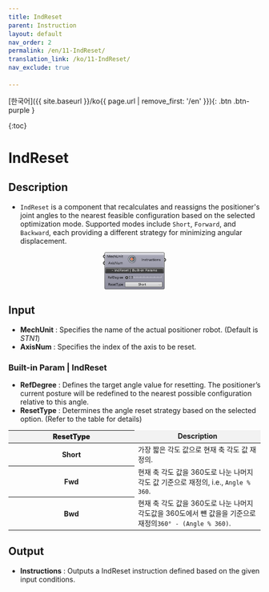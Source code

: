 ```yaml
---
title: IndReset
parent: Instruction
layout: default
nav_order: 2
permalink: /en/11-IndReset/
translation_link: /ko/11-IndReset/
nav_exclude: true

---
```


<!-- [English]({{ site.baseurl }}/en{{ page.url | remove_first: '/ko' }}){: .btn .btn-purple } -->
[한국어]({{ site.baseurl }}/ko{{ page.url | remove_first: '/en' }}){: .btn .btn-purple }

{:toc}
# IndReset

## Description

* `IndReset` is a component that recalculates and reassigns the positioner's joint angles to the nearest feasible configuration based on the selected optimization mode.
Supported modes include `Short`, `Forward`, and `Backward`, each providing a different strategy for minimizing angular displacement.

<p align="center">  <img src="/assets/images/IndReset_00.png" align="center" width="25%"></p>

## Input

* **MechUnit** : Specifies the name of the actual positioner robot. (Default is *STN1*)
* **AxisNum** : Specifies the index of the axis to be reset.

### Built-in Param | IndReset

* **RefDegree** : Defines the target angle value for resetting. The positioner’s current posture will be redefined to the nearest possible configuration relative to this angle.
* **ResetType** : Determines the angle reset strategy based on the selected option. (Refer to the table for details)

<p align="center">
<table style="border-collapse: collapse: width: 51 %; height: 150x;">
  <thead style="background-color: #F2F2F2; font-weight: bold; text-align: center;">
    <tr>
      <th style="width: 10%; height: 15px; text-align: center; font-weight: bolder;">ResetType</th>
      <td><strong>Description</strong></td>
    </tr>
  </thead>
  <tbody>   
    <tr>
      <th style="width: 25%; height: 15px; text-align: center; font-weight: bolder;">Short</th>
      <td style="width: 25%; height: 15px;">가장 짧은 각도 값으로 현재 축 각도 값 재정의.</td>
    </tr>
    <tr>  
      <th style="width: 25%; height: 15px; text-align: center; font-weight: bolder;">Fwd</th>
      <td style="width: 25%; height: 15px;">현재 축 각도 값을 360도로 나눈 나머지 각도 값 기준으로 재정의, i.e., <code>Angle % 360</code>.</td>
    </tr>
    <tr>
      <th style="width: 25%; height: 15px; text-align: center; font-weight: bolder;">Bwd</th>
      <td style="width: 25%; height: 15px;">현재 축 각도 값을 360도로 나눈 나머지 각도값을 360도에서 뺸 값을을 기준으로 재정의<code>360° - (Angle % 360)</code>.</td>
    </tr>
  </tbody>
</table>
</p>

## Output

* **Instructions** : Outputs a IndReset instruction defined based on the given input conditions.
